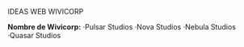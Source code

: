 IDEAS WEB WIVICORP

**Nombre de Wivicorp:**
·Pulsar Studios
·Nova Studios
·Nebula Studios
·Quasar Studios
